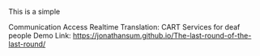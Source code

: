 This is a simple 

Communication Access Realtime Translation: CART Services for deaf people
Demo Link: https://jonathansum.github.io/The-last-round-of-the-last-round/
